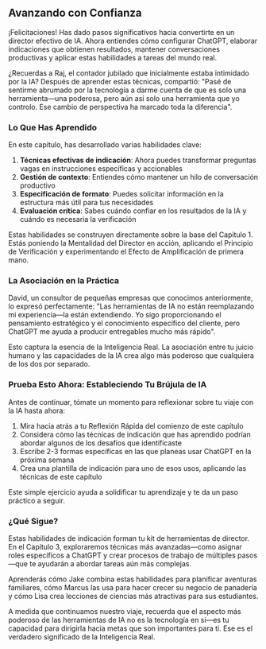 ## Avanzando con Confianza

¡Felicitaciones! Has dado pasos significativos hacia convertirte en un director efectivo de IA. Ahora entiendes cómo configurar ChatGPT, elaborar indicaciones que obtienen resultados, mantener conversaciones productivas y aplicar estas habilidades a tareas del mundo real.

¿Recuerdas a Raj, el contador jubilado que inicialmente estaba intimidado por la IA? Después de aprender estas técnicas, compartió: "Pasé de sentirme abrumado por la tecnología a darme cuenta de que es solo una herramienta—una poderosa, pero aún así solo una herramienta que yo controlo. Ese cambio de perspectiva ha marcado toda la diferencia".

### Lo Que Has Aprendido

En este capítulo, has desarrollado varias habilidades clave:

1. **Técnicas efectivas de indicación**: Ahora puedes transformar preguntas vagas en instrucciones específicas y accionables
2. **Gestión de contexto**: Entiendes cómo mantener un hilo de conversación productivo
3. **Especificación de formato**: Puedes solicitar información en la estructura más útil para tus necesidades
4. **Evaluación crítica**: Sabes cuándo confiar en los resultados de la IA y cuándo es necesaria la verificación

Estas habilidades se construyen directamente sobre la base del Capítulo 1. Estás poniendo la Mentalidad del Director en acción, aplicando el Principio de Verificación y experimentando el Efecto de Amplificación de primera mano.

### La Asociación en la Práctica

David, un consultor de pequeñas empresas que conocimos anteriormente, lo expresó perfectamente: "Las herramientas de IA no están reemplazando mi experiencia—la están extendiendo. Yo sigo proporcionando el pensamiento estratégico y el conocimiento específico del cliente, pero ChatGPT me ayuda a producir entregables mucho más rápido".

Esto captura la esencia de la Inteligencia Real. La asociación entre tu juicio humano y las capacidades de la IA crea algo más poderoso que cualquiera de los dos por separado.

### Prueba Esto Ahora: Estableciendo Tu Brújula de IA

Antes de continuar, tómate un momento para reflexionar sobre tu viaje con la IA hasta ahora:

1. Mira hacia atrás a tu Reflexión Rápida del comienzo de este capítulo
2. Considera cómo las técnicas de indicación que has aprendido podrían abordar algunos de los desafíos que identificaste
3. Escribe 2-3 formas específicas en las que planeas usar ChatGPT en la próxima semana
4. Crea una plantilla de indicación para uno de esos usos, aplicando las técnicas de este capítulo

Este simple ejercicio ayuda a solidificar tu aprendizaje y te da un paso práctico a seguir.

### ¿Qué Sigue?

Estas habilidades de indicación forman tu kit de herramientas de director. En el Capítulo 3, exploraremos técnicas más avanzadas—como asignar roles específicos a ChatGPT y crear procesos de trabajo de múltiples pasos—que te ayudarán a abordar tareas aún más complejas.

Aprenderás cómo Jake combina estas habilidades para planificar aventuras familiares, cómo Marcus las usa para hacer crecer su negocio de panadería y cómo Lisa crea lecciones de ciencias más atractivas para sus estudiantes.

A medida que continuamos nuestro viaje, recuerda que el aspecto más poderoso de las herramientas de IA no es la tecnología en sí—es tu capacidad para dirigirla hacia metas que son importantes para ti. Ese es el verdadero significado de la Inteligencia Real. 